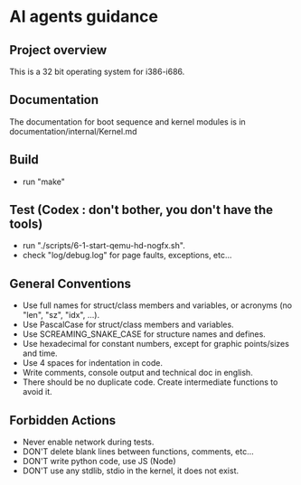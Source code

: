 # AI agents guidance

## Project overview
This is a 32 bit operating system for i386-i686.

## Documentation
The documentation for boot sequence and kernel modules is in documentation/internal/Kernel.md

## Build
- run "make"

## Test (Codex : don't bother, you don't have the tools)
- run "./scripts/6-1-start-qemu-hd-nogfx.sh".
- check "log/debug.log" for page faults, exceptions, etc...

## General Conventions
- Use full names for struct/class members and variables, or acronyms (no "len", "sz", "idx", ...).
- Use PascalCase for struct/class members and variables.
- Use SCREAMING_SNAKE_CASE for structure names and defines.
- Use hexadecimal for constant numbers, except for graphic points/sizes and time.
- Use 4 spaces for indentation in code.
- Write comments, console output and technical doc in english.
- There should be no duplicate code. Create intermediate functions to avoid it.

## Forbidden Actions
- Never enable network during tests.
- DON'T delete blank lines between functions, comments, etc...
- DON'T write python code, use JS (Node)
- DON'T use any stdlib, stdio in the kernel, it does not exist.
